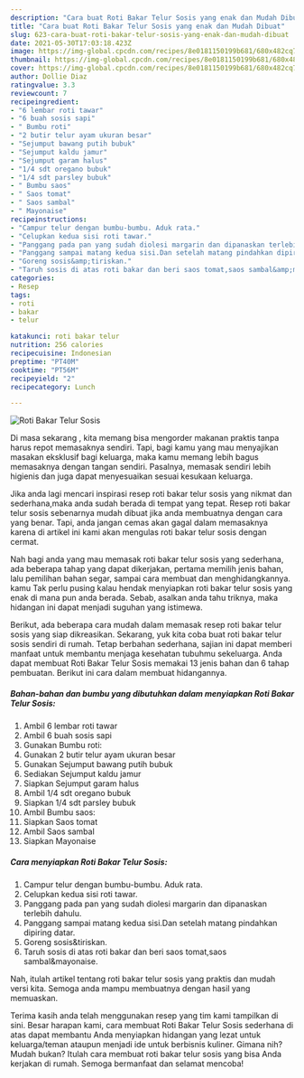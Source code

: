 ```yaml
---
description: "Cara buat Roti Bakar Telur Sosis yang enak dan Mudah Dibuat"
title: "Cara buat Roti Bakar Telur Sosis yang enak dan Mudah Dibuat"
slug: 623-cara-buat-roti-bakar-telur-sosis-yang-enak-dan-mudah-dibuat
date: 2021-05-30T17:03:18.423Z
image: https://img-global.cpcdn.com/recipes/8e0181150199b681/680x482cq70/roti-bakar-telur-sosis-foto-resep-utama.jpg
thumbnail: https://img-global.cpcdn.com/recipes/8e0181150199b681/680x482cq70/roti-bakar-telur-sosis-foto-resep-utama.jpg
cover: https://img-global.cpcdn.com/recipes/8e0181150199b681/680x482cq70/roti-bakar-telur-sosis-foto-resep-utama.jpg
author: Dollie Diaz
ratingvalue: 3.3
reviewcount: 7
recipeingredient:
- "6 lembar roti tawar"
- "6 buah sosis sapi"
- " Bumbu roti"
- "2 butir telur ayam ukuran besar"
- "Sejumput bawang putih bubuk"
- "Sejumput kaldu jamur"
- "Sejumput garam halus"
- "1/4 sdt oregano bubuk"
- "1/4 sdt parsley bubuk"
- " Bumbu saos"
- " Saos tomat"
- " Saos sambal"
- " Mayonaise"
recipeinstructions:
- "Campur telur dengan bumbu-bumbu. Aduk rata."
- "Celupkan kedua sisi roti tawar."
- "Panggang pada pan yang sudah diolesi margarin dan dipanaskan terlebih dahulu."
- "Panggang sampai matang kedua sisi.Dan setelah matang pindahkan dipiring datar."
- "Goreng sosis&amp;tiriskan."
- "Taruh sosis di atas roti bakar dan beri saos tomat,saos sambal&amp;mayonaise."
categories:
- Resep
tags:
- roti
- bakar
- telur

katakunci: roti bakar telur 
nutrition: 256 calories
recipecuisine: Indonesian
preptime: "PT40M"
cooktime: "PT56M"
recipeyield: "2"
recipecategory: Lunch

---
```



![Roti Bakar Telur Sosis](https://img-global.cpcdn.com/recipes/8e0181150199b681/680x482cq70/roti-bakar-telur-sosis-foto-resep-utama.jpg)

Di masa  sekarang , kita memang bisa mengorder makanan praktis tanpa harus repot memasaknya sendiri. Tapi, bagi kamu yang mau menyajikan masakan eksklusif bagi keluarga, maka kamu memang lebih bagus memasaknya dengan tangan sendiri. Pasalnya, memasak sendiri lebih higienis dan juga dapat menyesuaikan sesuai kesukaan keluarga.

Jika anda lagi mencari inspirasi resep roti bakar telur sosis yang nikmat dan sederhana,maka anda sudah berada di tempat yang tepat. Resep roti bakar telur sosis  sebenarnya mudah dibuat jika anda membuatnya dengan cara yang benar. Tapi, anda jangan cemas akan gagal dalam memasaknya 
karena di artikel ini kami akan mengulas roti bakar telur sosis dengan cermat.  



Nah bagi anda yang mau memasak roti bakar telur sosis yang sederhana, ada beberapa tahap yang dapat dikerjakan, pertama memilih jenis bahan, lalu pemilihan bahan segar, sampai cara membuat dan menghidangkannya. kamu Tak perlu pusing kalau hendak menyiapkan roti bakar telur sosis yang enak di mana pun anda berada. Sebab, asalkan anda  tahu triknya, maka hidangan ini dapat menjadi suguhan yang istimewa.

Berikut, ada beberapa cara mudah dalam memasak resep roti bakar telur sosis yang siap dikreasikan. Sekarang, yuk kita coba buat roti bakar telur sosis sendiri di rumah. Tetap berbahan sederhana, sajian ini dapat memberi manfaat untuk membantu menjaga kesehatan tubuhmu sekeluarga. Anda dapat membuat Roti Bakar Telur Sosis memakai 13 jenis bahan dan 6 tahap pembuatan. Berikut ini cara dalam membuat hidangannya.

<!--inarticleads1-->

##### Bahan-bahan dan bumbu yang dibutuhkan dalam menyiapkan Roti Bakar Telur Sosis:

1. Ambil 6 lembar roti tawar
1. Ambil 6 buah sosis sapi
1. Gunakan  Bumbu roti:
1. Gunakan 2 butir telur ayam ukuran besar
1. Gunakan Sejumput bawang putih bubuk
1. Sediakan Sejumput kaldu jamur
1. Siapkan Sejumput garam halus
1. Ambil 1/4 sdt oregano bubuk
1. Siapkan 1/4 sdt parsley bubuk
1. Ambil  Bumbu saos:
1. Siapkan  Saos tomat
1. Ambil  Saos sambal
1. Siapkan  Mayonaise




<!--inarticleads2-->

##### Cara menyiapkan Roti Bakar Telur Sosis:

1. Campur telur dengan bumbu-bumbu. Aduk rata.
1. Celupkan kedua sisi roti tawar.
1. Panggang pada pan yang sudah diolesi margarin dan dipanaskan terlebih dahulu.
1. Panggang sampai matang kedua sisi.Dan setelah matang pindahkan dipiring datar.
1. Goreng sosis&amp;tiriskan.
1. Taruh sosis di atas roti bakar dan beri saos tomat,saos sambal&amp;mayonaise.




Nah, itulah artikel tentang  roti bakar telur sosis  yang praktis dan mudah versi kita. Semoga anda mampu membuatnya dengan hasil yang memuaskan. 

Terima kasih anda telah menggunakan resep yang tim kami tampilkan di sini. Besar harapan kami, cara membuat  Roti Bakar Telur Sosis sederhana di atas dapat membantu Anda menyiapkan hidangan yang lezat untuk keluarga/teman ataupun menjadi ide untuk berbisnis kuliner. Gimana nih? Mudah bukan? Itulah cara membuat roti bakar telur sosis yang bisa Anda kerjakan di rumah. Semoga bermanfaat dan selamat mencoba!


